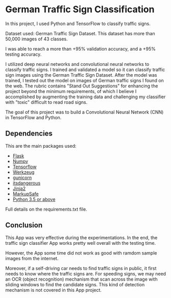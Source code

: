 
# German Traffic Sign Classification

In this project, I used Python and TensorFlow to classify traffic signs.

Dataset used: German Traffic Sign Dataset. This dataset has more than 50,000 images of 43 classes. 

I was able to reach a more than +95% validation accuracy, and a +95% testing accuracy.

I utilized deep neural networks and convolutional neural networks to classify traffic signs. I trained and validated a model so it can classify traffic sign images using the German Traffic Sign Dataset. After the model was trained, I tested out the model on images of German traffic signs I found on the web. The rubric contains "Stand Out Suggestions" for enhancing the project beyond the minimum requirements, of which I believe I accomplished by augmenting the training data and challenging my classifier with "toxic" difficult to read road signs.

The goal of this project was to build a Convolutional Neural Network (CNN) in TensorFlow and Python.






## Dependencies

This are the main packages used:

 - [Flask](https://flask.palletsprojects.com/en/2.0.x/)
 - [Numpy](https://numpy.org/)
 - [Tensorflow](https://www.tensorflow.org/api_docs/python/tf/math/tan)
 - [Werkzeug](https://werkzeug.palletsprojects.com/en/2.0.x/)
 - [gunicorn](https://gunicorn.org/)
 - [itsdangerous](https://itsdangerous.palletsprojects.com/en/2.0.x/)
 - [Jinja2](https://jinja.palletsprojects.com/en/3.0.x/)
 - [MarkupSafe](https://markupsafe.palletsprojects.com/en/2.0.x/)
 - [Python 3.5 or above](https://www.python.org/) 
 
Full details on the requirements.txt file.  
## Conclusion

This App was very effective during the experimentations. In the end, the traffic sign classifier App works pretty well overall with the testing time.

However, the App some time did not work as good with ramdom sample images from the internet.

Moreover, if a self-driving car needs to find traffic signs in public, it first needs to know where the traffic signs are. For speeding signs, we may need an OCR (object recognition) mechanism that scan across the image with sliding windows to find the candidate signs. This kind of detection mechanism is not covered in this App project.  
